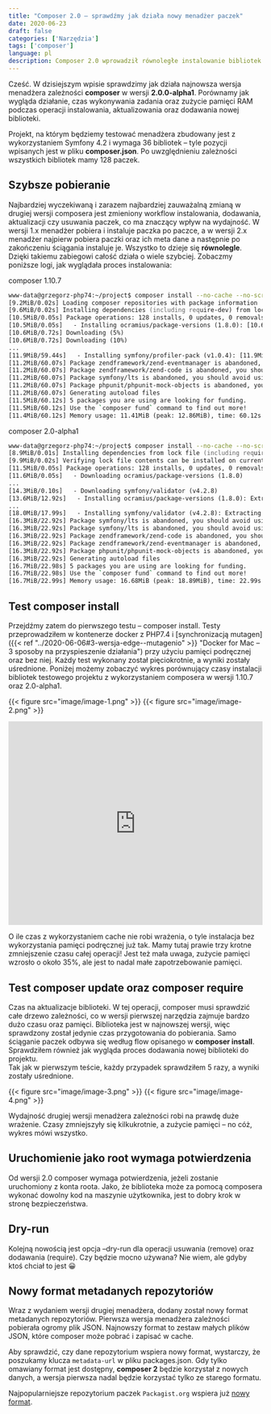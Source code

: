 ```yaml
---
title: "Composer 2.0 – sprawdźmy jak działa nowy menadżer paczek"
date: 2020-06-23
draft: false
categories: ['Narzędzia']
tags: ['composer']
language: pl
description: Composer 2.0 wprowadził równoległe instalowanie bibliotek. Sprawdźmy jak wydajnie działa nowa wersja menadżera w porównaniu do wersji 1.x.
---
```

Cześć. W dzisiejszym wpisie sprawdzimy jak działa najnowsza wersja menadżera zależności **composer** w wersji **2.0.0-alpha1**. Porównamy jak wygląda działanie, czas wykonywania zadania oraz zużycie pamięci RAM podczas operacji instalowania, aktualizowania oraz dodawania nowej biblioteki.

Projekt, na którym będziemy testować menadżera zbudowany jest z wykorzystaniem Symfony 4.2 i wymaga 36 bibliotek – tyle pozycji wpisanych jest w pliku **composer.json**. Po uwzględnieniu zależności wszystkich bibliotek mamy 128 paczek.

## Szybsze pobieranie

Najbardziej wyczekiwaną i zarazem najbardziej zauważalną zmianą w drugiej wersji composera jest zmieniony workflow instalowania, dodawania, aktualizacji czy usuwania paczek, co ma znaczący wpływ na wydajność. W wersji 1.x menadżer pobiera i instaluje paczka po paczce, a w wersji 2.x menadżer najpierw pobiera paczki oraz ich meta dane a następnie po zakończeniu ściągania instaluje je. Wszystko to dzieje się **równolegle**. Dzięki takiemu zabiegowi całość działa o wiele szybciej.
Zobaczmy poniższe logi, jak wyglądała proces instalowania:

composer 1.10.7
```zsh
www-data@grzegorz-php74:~/project$ composer install --no-cache --no-scripts --profile
[9.2MiB/0.02s] Loading composer repositories with package information
[9.6MiB/0.02s] Installing dependencies (including require-dev) from lock file
[10.5MiB/0.05s] Package operations: 128 installs, 0 updates, 0 removals
[10.5MiB/0.05s]   - Installing ocramius/package-versions (1.8.0): [10.6MiB/0.05s] [10.6MiB/0.72s] Downloading (0%)
[10.6MiB/0.72s] Downloading (5%)
[10.6MiB/0.72s] Downloading (10%)
...
[11.9MiB/59.44s]   - Installing symfony/profiler-pack (v1.0.4): [11.9MiB/59.44s] [11.9MiB/59.73s] Downloading (100%)[11.9MiB/59.73s]
[11.2MiB/60.07s] Package zendframework/zend-eventmanager is abandoned, you should avoid using it. Use laminas/laminas-eventmanager instead.
[11.2MiB/60.07s] Package zendframework/zend-code is abandoned, you should avoid using it. Use laminas/laminas-code instead.
[11.2MiB/60.07s] Package symfony/lts is abandoned, you should avoid using it. Use symfony/flex instead.
[11.2MiB/60.07s] Package phpunit/phpunit-mock-objects is abandoned, you should avoid using it. No replacement was suggested.
[11.2MiB/60.07s] Generating autoload files
[11.5MiB/60.12s] 5 packages you are using are looking for funding.
[11.5MiB/60.12s] Use the `composer fund` command to find out more!
[11.4MiB/60.12s] Memory usage: 11.41MiB (peak: 12.86MiB), time: 60.12s
```
composer 2.0-alpha1
```zsh
www-data@grzegorz-php74:~/project$ composer install --no-cache --no-scripts --profile
[8.9MiB/0.01s] Installing dependencies from lock file (including require-dev)
[9.9MiB/0.02s] Verifying lock file contents can be installed on current platform.
[11.5MiB/0.05s] Package operations: 128 installs, 0 updates, 0 removals
[11.6MiB/0.05s]   - Downloading ocramius/package-versions (1.8.0)
...
[14.3MiB/0.10s]   - Downloading symfony/validator (v4.2.8)
[13.6MiB/12.92s]   - Installing ocramius/package-versions (1.8.0): Extracting archive
...
[18.0MiB/17.99s]   - Installing symfony/validator (v4.2.8): Extracting archive
[16.3MiB/22.92s] Package symfony/lts is abandoned, you should avoid using it. Use symfony/flex instead.
[16.3MiB/22.92s] Package symfony/lts is abandoned, you should avoid using it. Use symfony/flex instead.
[16.3MiB/22.92s] Package zendframework/zend-code is abandoned, you should avoid using it. Use laminas/laminas-code instead.
[16.3MiB/22.92s] Package zendframework/zend-eventmanager is abandoned, you should avoid using it. Use laminas/laminas-eventmanager instead.
[16.3MiB/22.92s] Package phpunit/phpunit-mock-objects is abandoned, you should avoid using it. No replacement was suggested.
[16.3MiB/22.92s] Generating autoload files
[16.7MiB/22.98s] 5 packages you are using are looking for funding.
[16.7MiB/22.98s] Use the `composer fund` command to find out more!
[16.7MiB/22.99s] Memory usage: 16.68MiB (peak: 18.89MiB), time: 22.99s
```
## Test **composer install**
Przejdźmy zatem do pierwszego testu – composer install. Testy przeprowadziłem w kontenerze docker z PHP7.4 i [synchronizacją mutagen]({{< ref "../2020-06-06#3-wersja-edge--mutagenio" >}} "Docker for Mac – 3 sposoby na przyspieszenie działania") przy użyciu pamięci podręcznej oraz bez niej. Każdy test wykonany został pięciokrotnie, a wyniki zostały uśrednione. Poniżej możemy zobaczyć wykres porównujący czasy instalacji bibliotek testowego projektu z wykorzystaniem composera w wersji 1.10.7 oraz 2.0-alpha1.

{{< figure src="image/image-1.png" >}}
{{< figure src="image/image-2.png" >}}

<p><div style="width:100%;height:0;padding-bottom:80%;position:relative;"><iframe src="https://giphy.com/embed/5VKbvrjxpVJCM" width="100%" height="100%" style="position:absolute" frameBorder="0" class="giphy-embed" allowFullScreen></iframe></div></p>

O ile czas z wykorzystaniem cache nie robi wrażenia, o tyle instalacja bez wykorzystania pamięci podręcznej już tak. Mamy tutaj prawie trzy krotne zmniejszenie czasu całej operacji! Jest też mała uwaga, zużycie pamięci wzrosło o około 35%, ale jest to nadal małe zapotrzebowanie pamięci.

## Test **composer update** oraz **composer require**
Czas na aktualizacje biblioteki. W tej operacji, composer musi sprawdzić całe drzewo zależności, co w wersji pierwszej narzędzia zajmuje bardzo dużo czasu oraz pamięci. Biblioteka jest w najnowszej wersji, więc sprawdzony został jedynie czas przygotowania do pobierania. Samo ściąganie paczek odbywa się według flow opisanego w **composer install**.  
Sprawdziłem również jak wygląda proces dodawania nowej biblioteki do projektu.  
Tak jak w pierwszym teście, każdy przypadek sprawdziłem 5 razy, a wyniki zostały uśrednione.

{{< figure src="image/image-3.png" >}}
{{< figure src="image/image-4.png" >}}

Wydajność drugiej wersji menadżera zależności robi na prawdę duże wrażenie. Czasy zmniejszyły się kilkukrotnie, a zużycie pamięci – no cóż, wykres mówi wszystko.

## Uruchomienie jako root wymaga potwierdzenia
Od wersji 2.0 composer wymaga potwierdzenia, jeżeli zostanie uruchomiony z konta roota. Jako, że biblioteka może za pomocą composera wykonać dowolny kod na maszynie użytkownika, jest to dobry krok w stronę bezpieczeństwa.

## Dry-run
Kolejną nowością jest opcja –dry-run dla operacji usuwania (remove) oraz dodawania (require). Czy będzie mocno używana? Nie wiem, ale gdyby ktoś chciał to jest 😀

## Nowy format metadanych repozytoriów
Wraz z wydaniem wersji drugiej menadżera, dodany został nowy format metadanych repozytoriów. Pierwsza wersja menadżera zależności pobierała ogromy plik JSON. Najnowszy format to zestaw małych plików JSON, które composer może pobrać i zapisać w cache.

Aby sprawdzić, czy dane repozytorium wspiera nowy format, wystarczy, że poszukamy klucza `metadata-url` w pliku packages.json. Gdy tylko omawiany format jest dostępny, **composer 2** będzie korzystał z nowych danych, a wersja pierwsza nadal będzie korzystać tylko ze starego formatu.

Najpopularniejsze repozytorium paczek `Packagist.org` wspiera już [nowy format](https://repo.packagist.org/packages.json).
